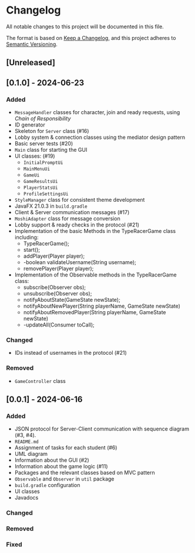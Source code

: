 # Changelog

All notable changes to this project will be documented in this file.

The format is based on [Keep a Changelog](https://keepachangelog.com/en/1.1.0/),
and this project adheres to [Semantic Versioning](https://semver.org/spec/v2.0.0.html).

## [Unreleased]

## [0.1.0] - 2024-06-23

### Added
- ``MessageHandler`` classes for character, join and ready requests, using *Chain of Responsibility*
- ID generator
- Skeleton for ``Server`` class (#16)
- Lobby system & connection classes using the mediator design pattern
- Basic server tests (#20)
- ``Main`` class for starting the GUI
- UI classes: (#19)
  - ``InitialPromptUi``
  - ``MainMenuUi``
  - ``GameUi``
  - ``GameResultsUi``
  - ``PlayerStatsUi``
  - ``ProfileSettingsUi``
- ``StyleManager`` class for consistent theme development
- JavaFX 21.0.3 in ``build.gradle``
- Client & Server communication messages (#17)
- ``MoshiAdapter`` class for message conversion
- Lobby support & ready checks in the protocol (#21)
- Implementation of the basic Methods in the TypeRacerGame class including:
    + TypeRacerGame();
    + start();
    + addPlayer(Player player);
    + -boolean validateUsername(String username);
    + removePlayer(Player player);
- Implementation of the Observable methods in the TypeRacerGame class:
    + subscribe(Observer obs);
    + unsubscribe(Observer obs);
    + notifyAboutState(GameState newState);
    + notifyAboutNewPlayer(String playerName, GameState newState)
    + notifyAboutRemovedPlayer(String playerName, GameState newState)
    + -updateAll(Consumer<Observer> toCall);

### Changed
- IDs instead of usernames in the protocol (#21)

### Removed
- ``GameController`` class

## [0.0.1] - 2024-06-16

### Added
- JSON protocol for Server-Client communication with sequence diagram (#3, #4).
- ``README.md``
- Assignment of tasks for each student (#6)
- UML diagram
- Information about the GUI (#2)
- Information about the game logic (#11)
- Packages and the relevant classes based on MVC pattern
- ``Observable`` and ``Observer`` in ``util`` package
- ``build.gradle`` configuration
- UI classes
- Javadocs

### Changed

### Removed

### Fixed
